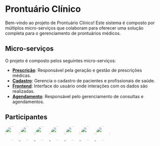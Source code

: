 # Prontuário Clínico

Bem-vindo ao projeto de Prontuário Clínico! Este sistema é composto por múltiplos micro-serviços que colaboram para oferecer uma solução completa para o gerenciamento de prontuários médicos.

## Micro-serviços

O projeto é composto pelos seguintes micro-serviços:

- **[Prescrição](https://github.com/FSW-FPB/sistema-prescricao)**: Responsável pela geração e gestão de prescrições médicas.
- **[Cadastro](https://github.com/FSW-FPB/sistema-cadastro)**: Gerencia o cadastro de pacientes e profissionais de saúde.
- **[Frontend](https://github.com/FSW-FPB/prontuarioeletronico-front)**: Interface do usuário onde interações com os dados são realizadas.
- **[Agendamento](https://github.com/FSW-FPB/sistema-agendamento)**: Responsável pelo gerenciamento de consultas e agendamentos.

## Participantes

<a href="https://github.com/Reed0ne" title="Visitar perfil de Reed0ne">
<img src="https://avatars.githubusercontent.com/u/115191418?v=4" width="45" height="45" style="border-radius: 50%;" />
</a>
<a href="https://github.com/CardoliDev" title="Visitar perfil de CardoliDev">
<img src="https://avatars.githubusercontent.com/u/141222627?s=64&v=4" width="45" height="45" style="border-radius: 50%;" />
</a>
<a href="https://github.com/dani3llycosta" title="Visitar perfil de dani3llycosta">
<img src="https://avatars.githubusercontent.com/u/129107086?v=4" width="45" height="45" style="border-radius: 50%;" />
</a>
<a href="https://github.com/DaniloGnome" title="Visitar perfil de DaniloGnome">
<img src="https://avatars.githubusercontent.com/u/127751001?s=64&v=4" width="45" height="45" style="border-radius: 50%;" />
</a>
<a href="https://github.com/anjos1104adriel" title="Visitar perfil de anjos1104adriel">
<img src="https://avatars.githubusercontent.com/u/183536799?s=64&v=4" width="45" height="45" style="border-radius: 50%;" />
</a>
<a href="https://github.com/Gustahx" title="Visitar perfil de Gustahx">
<img src="https://avatars.githubusercontent.com/u/127751205?s=64&v=4" width="45" height="45" style="border-radius: 50%;" />
</a>
<a href="https://github.com/edwardmaia" title="Visitar perfil de edwardmaia">
<img src="https://avatars.githubusercontent.com/u/149482385?s=96&v=4" width="45" height="45" style="border-radius: 50%;" />
</a>
